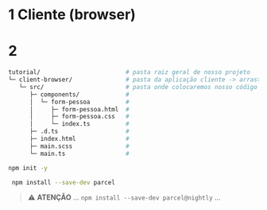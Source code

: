 # 1 Cliente (browser)

# 2

```bash
tutorial/                        # pasta raiz geral de nosso projeto
└─ client-browser/               # pasta da aplicação cliente -> arraste esta pasta para dentro do vscode
   └─ src/                       # pasta onde colocaremos nosso código fonte
      ├─ components/             #
      │  └─ form-pessoa          #
      │     ├─ form-pessoa.html  #
      │     ├─ form-pessoa.css   #
      │     └─ index.ts          # 
      ├─ .d.ts                   #
      ├─ index.html              # 
      ├─ main.scss               # 
      └─ main.ts                 # 
```

```bash
npm init -y
```

```bash
 npm install --save-dev parcel
 ````

 > :warning: **ATENÇÃO** ... `npm install --save-dev parcel@nightly` ...